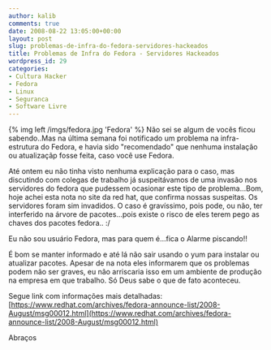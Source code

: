 ```yaml
---
author: kalib
comments: true
date: 2008-08-22 13:05:00+00:00
layout: post
slug: problemas-de-infra-do-fedora-servidores-hackeados
title: Problemas de Infra do Fedora - Servidores Hackeados
wordpress_id: 29
categories:
- Cultura Hacker
- Fedora
- Linux
- Seguranca
- Software Livre
---
```

{% img left /imgs/fedora.jpg 'Fedora' %}
Não sei se algum de vocês ficou sabendo..Mas na última semana foi notificado um problema na infra-estrutura do Fedora, e havia sido "recomendado" que nenhuma instalação ou atualizaçãp fosse feita, caso você use Fedora.




Até ontem eu não tinha visto nenhuma explicação para o caso, mas discutindo com colegas de trabalho já suspeitávamos de uma invasão nos servidores do fedora que pudessem ocasionar este tipo de problema...Bom, hoje achei esta nota no site da red hat, que confirma nossas suspeitas. Os servidores foram sim invadidos. O caso é gravíssimo, pois pode, ou não, ter interferido na árvore de pacotes...pois existe o risco de eles terem pego as chaves dos pacotes fedora.. :/




Eu não sou usuário Fedora, mas para quem  é...fica o Alarme piscando!!




É bom se manter informado e até lá não sair usando o yum para instalar ou atualizar pacotes. Apesar de na nota eles informarem que os problemas podem não ser graves, eu não arriscaria isso em um ambiente de produção na empresa em que trabalho. Só Deus sabe o que de fato aconteceu.




Segue link com informações mais detalhadas: [https://www.redhat.com/archives/fedora-announce-list/2008-August/msg00012.html](https://www.redhat.com/archives/fedora-announce-list/2008-August/msg00012.html)




Abraços
